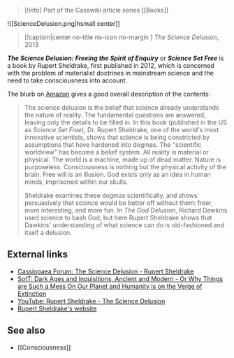 > [!info] Part of the Casswiki article series [[Books]]

![[ScienceDelusion.png|hsmall center]]
> [!caption|center no-title no-icon no-margin ]
> _The Science Delusion_, 2013

_**The Science Delusion: Freeing the Spirit of Enquiry**_ or _**Science Set Free**_ is a book by Rupert Sheldrake, first published in 2012, which is concerned with the problem of materialist doctrines in mainstream science and the need to take consciousness into account.

The blurb on [Amazon](http://www.amazon.com/Science-Delusion-Rupert-Sheldrake/dp/1444727923) gives a good overall description of the contents:

> The science delusion is the belief that science already understands the nature of reality. The fundamental questions are answered, leaving only the details to be filled in. In this book (published in the US as _Science Set Free_), Dr. Rupert Sheldrake, one of the world's most innovative scientists, shows that science is being constricted by assumptions that have hardened into dogmas. The "scientific worldview" has become a belief system. All reality is material or physical. The world is a machine, made up of dead matter. Nature is purposeless. Consciousness is nothing but the physical activity of the brain. Free will is an illusion. God exists only as an idea in human minds, imprisoned within our skulls.
> 
> Sheldrake examines these dogmas scientifically, and shows persuasively that science would be better off without them: freer, more interesting, and more fun. In _The God Delusion_, Richard Dawkins used science to bash God, but here Rupert Sheldrake shows that Dawkins' understanding of what science can do is old-fashioned and itself a delusion.

External links
--------------

*   [Cassiopaea Forum: The Science Delusion - Rupert Sheldrake](https://cassiopaea.org/forum/index.php/topic,26625.0.html)
*   [SotT: Dark Ages and Inquisitions, Ancient and Modern - Or Why Things are Such a Mess On Our Planet and Humanity is on the Verge of Extinction](http://www.sott.net/article/240308-Dark-Ages-and-Inquisitions-Ancient-and-Modern-Or-Why-Things-are-Such-a-Mess-On-Our-Planet-and-Humanity-is-on-the-Verge-of-Extinction)
*   [YouTube: Rupert Sheldrake - The Science Delusion](https://www.youtube.com/watch?v=JKHUaNAxsTg)
*   [Rupert Sheldrake's website](http://www.sheldrake.org/)

See also
--------

*   [[Consciousness]]